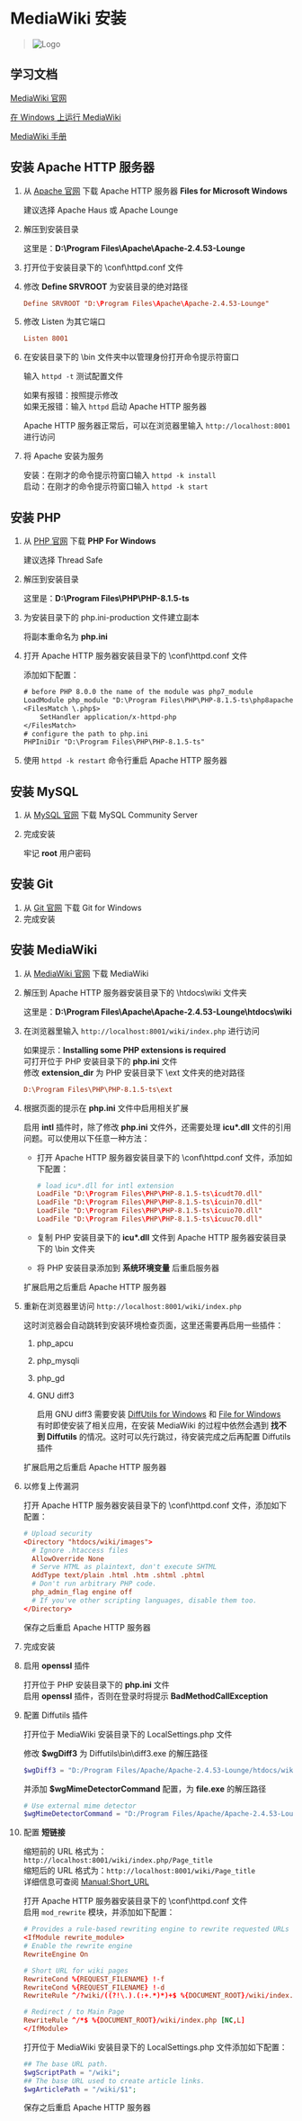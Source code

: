 
# MediaWiki 安装

> ![Logo][]

## 学习文档

[MediaWiki 官网][]  

[在 Windows 上运行 MediaWiki][]  

[MediaWiki 手册][]

## 安装 Apache HTTP 服务器

1. 从 [Apache 官网][] 下载 Apache HTTP 服务器 **Files for Microsoft Windows**

    建议选择 Apache Haus 或 Apache Lounge

2. 解压到安装目录

    这里是：**D:\Program Files\Apache\Apache-2.4.53-Lounge**

3. 打开位于安装目录下的 \conf\httpd.conf 文件
4. 修改 **Define SRVROOT** 为安装目录的绝对路径

    ```conf
    Define SRVROOT "D:\Program Files\Apache\Apache-2.4.53-Lounge"
    ```

5. 修改 Listen 为其它端口

    ```conf
    Listen 8001
    ```

6. 在安装目录下的 \bin 文件夹中以管理身份打开命令提示符窗口

    输入 `httpd -t` 测试配置文件

    如果有报错：按照提示修改  
    如果无报错：输入 `httpd` 启动 Apache HTTP 服务器

    Apache HTTP 服务器正常后，可以在浏览器里输入 `http://localhost:8001` 进行访问

7. 将 Apache 安装为服务

    安装：在刚才的命令提示符窗口输入 `httpd -k install`  
    启动：在刚才的命令提示符窗口输入 `httpd -k start`

## 安装 PHP

1. 从 [PHP 官网][] 下载 **PHP For Windows**

    建议选择 Thread Safe

2. 解压到安装目录

    这里是：**D:\Program Files\PHP\PHP-8.1.5-ts**

3. 为安装目录下的 php.ini-production 文件建立副本

    将副本重命名为 **php.ini**

4. 打开 Apache HTTP 服务器安装目录下的 \conf\httpd.conf 文件

    添加如下配置：

    ```txt
    # before PHP 8.0.0 the name of the module was php7_module
    LoadModule php_module "D:\Program Files\PHP\PHP-8.1.5-ts\php8apache2_4.dll"
    <FilesMatch \.php$>
        SetHandler application/x-httpd-php
    </FilesMatch>
    # configure the path to php.ini
    PHPIniDir "D:\Program Files\PHP\PHP-8.1.5-ts"
    ```

5. 使用 `httpd -k restart` 命令行重启 Apache HTTP 服务器

## 安装 MySQL

1. 从 [MySQL 官网][] 下载 MySQL Community Server
2. 完成安装

    牢记 **root** 用户密码

## 安装 Git

1. 从 [Git 官网][] 下载 Git for Windows
2. 完成安装

## 安装 MediaWiki

1. 从 [MediaWiki 官网][] 下载 MediaWiki
2. 解压到 Apache HTTP 服务器安装目录下的 \htdocs\wiki 文件夹

    这里是：**D:\Program Files\Apache\Apache-2.4.53-Lounge\htdocs\wiki**

3. 在浏览器里输入 `http://localhost:8001/wiki/index.php` 进行访问

    如果提示：**Installing some PHP extensions is required**  
    可打开位于 PHP 安装目录下的 **php.ini** 文件  
    修改 **extension_dir** 为 PHP 安装目录下 \ext 文件夹的绝对路径

    ```ini
    D:\Program Files\PHP\PHP-8.1.5-ts\ext
    ```

4. 根据页面的提示在 **php.ini** 文件中启用相关扩展

    启用 **intl** 插件时，除了修改 **php.ini** 文件外，还需要处理 **icu\*.dll** 文件的引用问题。可以使用以下任意一种方法：

    * 打开 Apache HTTP 服务器安装目录下的 \conf\httpd.conf 文件，添加如下配置：

        ```conf
        # load icu*.dll for intl extension
        LoadFile "D:\Program Files\PHP\PHP-8.1.5-ts\icudt70.dll"
        LoadFile "D:\Program Files\PHP\PHP-8.1.5-ts\icuin70.dll"
        LoadFile "D:\Program Files\PHP\PHP-8.1.5-ts\icuio70.dll"
        LoadFile "D:\Program Files\PHP\PHP-8.1.5-ts\icuuc70.dll"
        ```

    * 复制 PHP 安装目录下的 **icu\*.dll** 文件到 Apache HTTP 服务器安装目录下的 \bin 文件夹
    * 将 PHP 安装目录添加到 **系统环境变量** 后重启服务器

    扩展启用之后重启 Apache HTTP 服务器

5. 重新在浏览器里访问 `http://localhost:8001/wiki/index.php`

    这时浏览器会自动跳转到安装环境检查页面，这里还需要再启用一些插件：

    1. php_apcu  
    2. php_mysqli  
    3. php_gd  
    4. GNU diff3

        启用 GNU diff3 需要安装 [DiffUtils for Windows][] 和 [File for Windows][]  
        有时即使安装了相关应用，在安装 MediaWiki 的过程中依然会遇到 **找不到 Diffutils** 的情况。这时可以先行跳过，待安装完成之后再配置 Diffutils 插件

    扩展启用之后重启 Apache HTTP 服务器

6. 以修复上传漏洞

    打开 Apache HTTP 服务器安装目录下的 \conf\httpd.conf 文件，添加如下配置：  

    ```conf
    # Upload security
    <Directory "htdocs/wiki/images">
      # Ignore .htaccess files
      AllowOverride None
      # Serve HTML as plaintext, don't execute SHTML
      AddType text/plain .html .htm .shtml .phtml
      # Don't run arbitrary PHP code.
      php_admin_flag engine off
      # If you've other scripting languages, disable them too.
    </Directory>
    ```

    保存之后重启 Apache HTTP 服务器

7. 完成安装
8. 启用 **openssl** 插件

    打开位于 PHP 安装目录下的 **php.ini** 文件  
    启用 **openssl** 插件，否则在登录时将提示 **BadMethodCallException**

9. 配置 Diffutils 插件

    打开位于 MediaWiki 安装目录下的 LocalSettings.php 文件  

    修改 **$wgDiff3** 为 Diffutils\bin\diff3.exe 的解压路径

    ```php
    $wgDiff3 = "D:/Program Files/Apache/Apache-2.4.53-Lounge/htdocs/wiki/extensions/Diffutils/bin/diff3.exe";
    ```

    并添加 **$wgMimeDetectorCommand** 配置，为 **file.exe** 的解压路径

    ```php
    # Use external mime detector
    $wgMimeDetectorCommand = "D:/Program Files/Apache/Apache-2.4.53-Lounge/htdocs/wiki/extensions/File/bin/file.exe -bi";
    ```

10. 配置 **短链接**

    缩短前的 URL 格式为：`http://localhost:8001/wiki/index.php/Page_title`  
    缩短后的 URL 格式为：`http://localhost:8001/wiki/Page_title`  
    详细信息可查阅 [Manual:Short_URL][]

    打开 Apache HTTP 服务器安装目录下的 \conf\httpd.conf 文件  
    启用 `mod_rewrite` 模块，并添加如下配置：  

    ```conf
    # Provides a rule-based rewriting engine to rewrite requested URLs on the fly
    <IfModule rewrite_module>
    # Enable the rewrite engine
    RewriteEngine On

    # Short URL for wiki pages
    RewriteCond %{REQUEST_FILENAME} !-f
    RewriteCond %{REQUEST_FILENAME} !-d
    RewriteRule ^/?wiki/((?!\.).(:+.*)*)+$ %{DOCUMENT_ROOT}/wiki/index.php [NC,L]

    # Redirect / to Main Page
    RewriteRule ^/*$ %{DOCUMENT_ROOT}/wiki/index.php [NC,L]
    </IfModule>
    ```

    打开位于 MediaWiki 安装目录下的 LocalSettings.php 文件添加如下配置：  

    ```php
    ## The base URL path.
    $wgScriptPath = "/wiki";
    ## The base URL used to create article links.
    $wgArticlePath = "/wiki/$1";
    ```

    保存之后重启 Apache HTTP 服务器

<!-- links -->
[MediaWiki 官网]: https://www.mediawiki.org
[在 Windows 上运行 MediaWiki]: https://www.mediawiki.org/wiki/Manual:Running_MediaWiki_on_Windows
[MediaWiki 手册]: https://www.mediawiki.org/wiki/Manual:Contents
[Apache 官网]: https://httpd.apache.org
[PHP 官网]: https://www.php.net
[MySQL 官网]: https://www.mysql.com
[Git 官网]: https://git-scm.com
[DiffUtils for Windows]: http://gnuwin32.sourceforge.net/packages/diffutils.htm
[File for Windows]: http://gnuwin32.sourceforge.net/packages/file.htm
[Manual:Short_URL]: https://www.mediawiki.org/wiki/Manual:Short_URL
<!-- images -->
[Logo]: /_posts/note/.markdown/2022-N01_MediaWiki-安装/images/01.png "MediaWiki"
<!-- files -->
